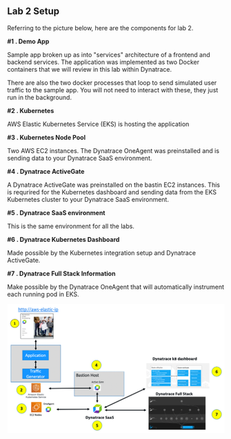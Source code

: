 ## Lab 2 Setup

Referring to the picture below, here are the components for lab 2.

**#1 . Demo App**

Sample app broken up as into "services" architecture of a frontend and backend services.  The application was implemented as two Docker containers that we will review in this lab within Dynatrace.

There are also the two docker processes that loop to send simulated user traffic to the sample app.  You will not need to interact with these, they just run in the background.

**#2 . Kubernetes**

AWS Elastic Kubernetes Service (EKS) is hosting the application

**#3 . Kubernetes Node Pool**

Two AWS EC2 instances.  The Dynatrace OneAgent was preinstalled and is sending data to your Dynatrace SaaS environment.  

**#4 . Dynatrace ActiveGate**

A Dynatrace ActiveGate was preinstalled on the bastin EC2 instances. This is requrired for the Kubernetes dashboard and sending data from the EKS Kubernetes cluster to your Dynatrace SaaS environment.  

**#5 . Dynatrace SaaS environment**

This is the same environment for all the labs.

**#6 . Dynatrace Kubernetes Dashboard**

Made possible by the Kubernetes integration setup and Dynatrace ActiveGate.

**#7 . Dynatrace Full Stack Information**

Make possible by the Dynatrace OneAgent that will automatically instrument each running pod in EKS.

![image](../../../assets/images/lab2-setup.png)

